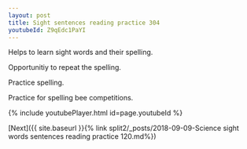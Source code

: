 ```yaml
---
layout: post
title: Sight sentences reading practice 304
youtubeId: Z9qEdc1PaYI
---
```

 
 
Helps to learn sight words and their spelling.

Opportunitiy to repeat the spelling. 

Practice spelling. 
 
Practice for spelling bee competitions. 
 
{% include youtubePlayer.html id=page.youtubeId %}
 
 

[Next]({{ site.baseurl }}{% link  split2/_posts/2018-09-09-Science sight words sentences reading practice 120.md%})
 

